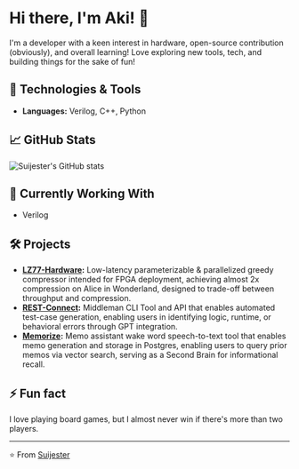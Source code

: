# Hi there, I'm Aki! 👋

I'm a developer with a keen interest in hardware, open-source contribution (obviously), and overall learning! Love exploring new tools, tech, and building things for the sake of fun!

## 🔧 Technologies & Tools

- **Languages:** Verilog, C++, Python

## 📈 GitHub Stats

![Suijester's GitHub stats](https://github-readme-stats.vercel.app/api?username=Suijester&show_icons=true&theme=radical)

## 🌱 Currently Working With

- Verilog

## 🛠️ Projects
- **[LZ77-Hardware](https://github.com/Suijester/lz77-hardware):** Low-latency parameterizable & parallelized greedy compressor intended for FPGA deployment, achieving almost 2x compression on Alice in Wonderland, designed to trade-off between throughput and compression.
- **[REST-Connect](https://github.com/Suijester/REST-Connect):** Middleman CLI Tool and API that enables automated test-case generation, enabling users in identifying logic, runtime, or behavioral errors through GPT integration.
- **[Memorize](https://github.com/Suijester/Memorize):** Memo assistant wake word speech-to-text tool that enables memo generation and storage in Postgres, enabling users to query prior memos via vector search, serving as a Second Brain for informational recall.

## ⚡ Fun fact

I love playing board games, but I almost never win if there's more than two players.

---

⭐️ From [Suijester](https://github.com/Suijester)
